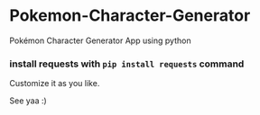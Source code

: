 # Pokemon-Character-Generator
Pokémon Character Generator App using python


### install requests with `pip install requests` command


Customize it as you like.





See yaa :)
